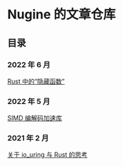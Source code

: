 # Nugine 的文章仓库

## 目录

### 2022 年 6 月

[Rust 中的“隐藏函数”](./2022/06/rust-hidden-functions/README.md)

### 2022 年 5 月

[SIMD 编解码加速库](./2022/05/simd-accelerated-libraries/README.md)

### 2021 年 2 月

[关于 io_uring 与 Rust 的思考](./2021/02/io_uring_and_rust/README.md)
